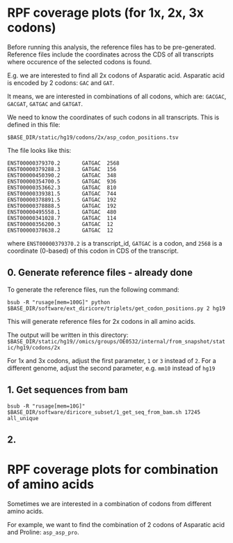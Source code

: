# RPF coverage plots (for 1x, 2x, 3x codons)

Before running this analysis, the reference files has to be pre-generated. Reference files include the coordinates across the CDS of all transcripts where occurence of the selected codons is found.

E.g. we are interested to find all 2x codons of Asparatic acid. Asparatic acid is encoded by 2 codons: `GAC` and `GAT`. 

It means, we are interested in combinations of all codons, which are: `GACGAC`, `GACGAT`, `GATGAC` and `GATGAT`.

We need to know the coordinates of such codons in all transcripts. This is defined in this file:

```
$BASE_DIR/static/hg19/codons/2x/asp_codon_positions.tsv
```

The file looks like this:

```
ENST00000379370.2       GATGAC  2568
ENST00000379288.3       GATGAC  156
ENST00000450390.2       GATGAC  348
ENST00000354700.5       GATGAC  936
ENST00000353662.3       GATGAC  810
ENST00000339381.5       GATGAC  744
ENST00000378891.5       GATGAC  192
ENST00000378888.5       GATGAC  192
ENST00000495558.1       GATGAC  480
ENST00000341028.7       GATGAC  114
ENST00000356200.3       GATGAC  12
ENST00000378638.2       GATGAC  12
```

where `ENST00000379370.2` is a transcript_id, `GATGAC` is a codon, and `2568` is a coordinate (0-based) of this codon in CDS of the transcript. 

## 0. Generate reference files - already done

To generate the reference files, run the following command:

```
bsub -R "rusage[mem=100G]" python $BASE_DIR/software/ext_diricore/triplets/get_codon_positions.py 2 hg19
```

This will generate reference files for 2x codons in all amino acids.

The output will be written in this directory: `$BASE_DIR/static/hg19//omics/groups/OE0532/internal/from_snapshot/static/hg19/codons/2x`

For 1x and 3x codons, adjust the first parameter, `1` or `3` instead of `2`. For a different genome, adjust the second parameter, e.g. `mm10` instead of `hg19`

## 1. Get sequences from bam

```
bsub -R "rusage[mem=10G]" $BASE_DIR/software/diricore_subset/1_get_seq_from_bam.sh 17245 all_unique
```

## 2. 


# RPF coverage plots for combination of amino acids

Sometimes we are interested in a combination of codons from different amino acids.

For example, we want to find the combination of 2 codons of Asparatic acid and Proline: `asp_asp_pro`.

